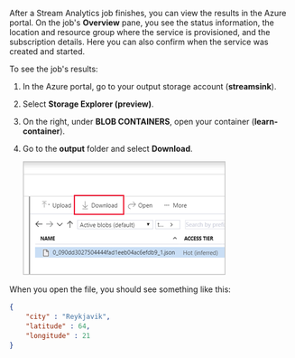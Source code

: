 After a Stream Analytics job finishes, you can view the results in the Azure portal. On the job's **Overview** pane, you see the status information, the location and resource group where the service is provisioned, and the subscription details. Here you can also confirm when the service was created and started.

To see the job's results:

1. In the Azure portal, go to your output storage account (**streamsink**).
1. Select **Storage Explorer (preview)**.
1. On the right, under **BLOB CONTAINERS**, open your container (**learn-container**).
1. Go to the **output** folder and select **Download**.

    ![Screenshot showing query output results](../media/8-query-result.png)

When you open the file, you should see something like this:

```json
{
    "city" : "Reykjavik",
    "latitude" : 64,
    "longitude" : 21
}
```